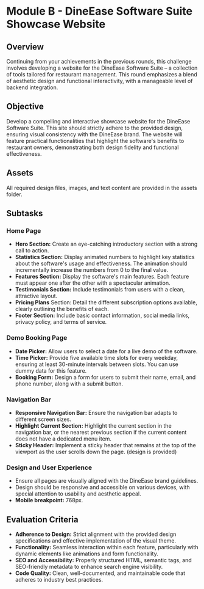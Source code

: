 # Module B - DineEase Software Suite Showcase Website

## Overview

Continuing from your achievements in the previous rounds, this challenge involves developing a website for the DineEase Software Suite – a collection of tools tailored for restaurant management. This round emphasizes a blend of aesthetic design and functional interactivity, with a manageable level of backend integration.

## Objective

Develop a compelling and interactive showcase website for the DineEase Software Suite. This site should strictly adhere to the provided design, ensuring visual consistency with the DineEase brand. The website will feature practical functionalities that highlight the software's benefits to restaurant owners, demonstrating both design fidelity and functional effectiveness.

## Assets

All required design files, images, and text content are provided in the assets folder.

## Subtasks

### Home Page

- **Hero Section:** Create an eye-catching introductory section with a strong call to action.
- **Statistics Section:** Display animated numbers to highlight key statistics about the software's usage and effectiveness. The animation should incrementally increase the numbers from 0 to the final value.
- **Features Section:** Display the software's main features. Each feature must appear one after the other with a spectacular animation.
- **Testimonials Section:** Include testimonials from users with a clean, attractive layout.
- **Pricing Plans** Section: Detail the different subscription options available, clearly outlining the benefits of each.
- **Footer Section:** Include basic contact information, social media links, privacy policy, and terms of service.

### Demo Booking Page

- **Date Picker:** Allow users to select a date for a live demo of the software.
- **Time Picker:** Provide five available time slots for every weekday, ensuring at least 30-minute intervals between slots. You can use dummy data for this feature.
- **Booking Form:** Design a form for users to submit their name, email, and phone number, along with a submit button.

### Navigation Bar

- **Responsive Navigation Bar:** Ensure the navigation bar adapts to different screen sizes.
- **Highlight Current Section:** Highlight the current section in the navigation bar, or the nearest previous section if the current content does not have a dedicated menu item.
- **Sticky Header:** Implement a sticky header that remains at the top of the viewport as the user scrolls down the page. (design is provided)

### Design and User Experience

- Ensure all pages are visually aligned with the DineEase brand guidelines.
- Design should be responsive and accessible on various devices, with special attention to usability and aesthetic appeal.
- **Mobile breakpoint:** 768px.

## Evaluation Criteria

- **Adherence to Design:** Strict alignment with the provided design specifications and effective implementation of the visual theme.
- **Functionality:** Seamless interaction within each feature, particularly with dynamic elements like animations and form functionality.
- **SEO and Accessibility:** Properly structured HTML, semantic tags, and SEO-friendly metadata to enhance search engine visibility.
- **Code Quality:** Clean, well-documented, and maintainable code that adheres to industry best practices.
